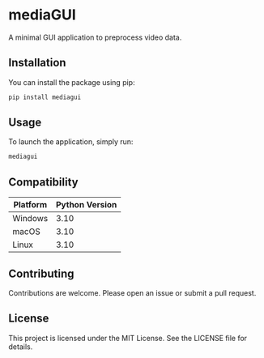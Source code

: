# mediaGUI
A minimal GUI application to preprocess video data.

## Installation
You can install the package using pip:
```sh
pip install mediagui
```

## Usage
To launch the application, simply run:
```sh
mediagui
```

## Compatibility
| Platform | Python Version |
|----------|----------------|
| Windows  | 3.10 |
| macOS    | 3.10 |
| Linux    | 3.10 |

## Contributing
Contributions are welcome. Please open an issue or submit a pull request.

## License
This project is licensed under the MIT License. See the LICENSE file for details.
